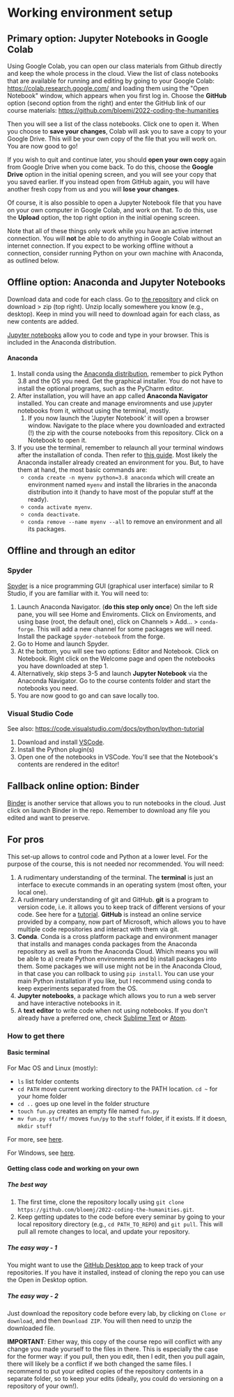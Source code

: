 # Working environment setup

## Primary option: Jupyter Notebooks in Google Colab

Using Google Colab, you can open our class materials from Github directly and keep the whole process in the cloud. View the list of class notebooks that are available for running and editing by going to your Google Colab: https://colab.research.google.com/ and loading them using the "Open Notebook" window, which appears when you first log in. Choose the **GitHub** option (second option from the right) and enter the GitHub link of our course materials: https://github.com/bloemj/2022-coding-the-humanities 

Then you will see a list of the class notebooks. Click one to open it. When you choose to **save your changes**, Colab will ask you to save a copy to your Google Drive. This will be your own copy of the file that you will work on. You are now good to go!

If you wish to quit and continue later, you should **open your own copy** again from Google Drive when you come back. To do this, choose the **Google Drive** option in the initial opening screen, and you will see your copy that you saved earlier. If you instead open from GitHub again, you will have another fresh copy from us and you will **lose your changes**.

Of course, it is also possible to open a Jupyter Notebook file that you have on your own computer in Google Colab, and work on that. To do this, use the **Upload** option, the top right option in the initial opening screen.

Note that all of these things only work while you have an active internet connection. You will **not** be able to do anything in Google Colab without an internet connection. If you expect to be working offline without a connection, consider running Python on your own machine with Anaconda, as outlined below.

## Offline option: Anaconda and Jupyter Notebooks

Download data and code for each class. Go to [the repository](https://github.com/uvacreate/2021-coding-the-humanities) and click on download > zip (top right). Unzip locally somewhere you know (e.g., desktop). Keep in mind you will need to download again for each class, as new contents are added.

[Jupyter notebooks](https://jupyter.org/) allow you to code and type in your browser. This is included in the Anaconda distribution. 

#### Anaconda

1. Install conda using the [Anaconda distribution](https://www.anaconda.com/distribution/), remember to pick Python 3.8 and the OS you need. Get the graphical installer. You do not have to install the optional programs, such as the PyCharm editor. 
2. After installation, you will have an app called **Anaconda Navigator** installed. You can create and manage enviromnents and use jupyter notebooks from it, without using the terminal, mostly.
   1. If you now launch the 'Jupyter Notebook' it will open a browser window. Navigate to the place where you downloaded and extracted (!) the zip with the course notebooks from this repository. Click on a Notebook to open it.
3. If you use the terminal, remember to relaunch all your terminal windows after the installation of conda. Then refer to [this guide](https://docs.conda.io/projects/conda/en/latest/user-guide/tasks/manage-environments.html). Most likely the Anaconda installer already created an environment for you. But, to have them at hand, the most basic commands are:
    - `conda create -n myenv python=3.8 anaconda` which will create an environment named `myenv` and install the libraries in the anaconda distribution into it (handy to have most of the popular stuff at the ready).
    - `conda activate myenv`.
    - `conda deactivate`.
    - `conda remove --name myenv --all` to remove an environment and all its packages.


## Offline and through an editor

### Spyder

[Spyder](https://www.spyder-ide.org/) is a nice programming GUI (graphical user interface) similar to R Studio, if you are familiar with it. You will need to:


1. Launch Anaconda Navigator. (**do this step only once**) On the left side pane, you will see Home and Enviroments. Click on Enviroments, and using base (root, the default one), click on Channels > Add... > `conda-forge`. This will add a new channel for some packages we will need. Install the package `spyder-notebook` from the forge.
2. Go to Home and launch Spyder.
3. At the bottom, you will see two options: Editor and Notebook. Click on Notebook. Right click on the Welcome page and open the notebooks you have downloaded at step 1.
4. Alternatively, skip steps 3-5 and launch **Jupyter Notebook** via the Anaconda Navigator. Go to the course contents folder and start the notebooks you need.
5. You are now good to go and can save locally too.

### Visual Studio Code
See also: https://code.visualstudio.com/docs/python/python-tutorial

1. Download and install [VSCode](https://code.visualstudio.com/).
2. Install the Python plugin(s)
3. Open one of the notebooks in VSCode. You'll see that the Notebook's contents are rendered in the editor!

## Fallback online option: Binder

[Binder](https://mybinder.org/) is another service that allows you to run notebooks in the cloud. Just click on launch Binder in the repo. Remember to download any file you edited and want to preserve.

## For pros

This set-up allows to control code and Python at a lower level. For the purpose of the course, this is not needed nor recommended. You will need:

1. A rudimentary understanding of the terminal. The **terminal** is just an interface to execute commands in an operating system (most often, your local one).
2. A rudimentary understanding of git and GitHub. **git** is a program to version code, i.e. it allows you to keep track of different versions of your code. See here for a [tutorial](https://git-scm.com/docs/gittutorial). **GitHub** is instead an online service provided by a company, now part of Microsoft, which allows you to have multiple code repositories and interact with them via git. 
3. **Conda**. Conda is a cross platform package and environment manager that installs and manages conda packages from the Anaconda repository as well as from the Anaconda Cloud. Which means you will be able to a) create Python environments and b) install packages into them. Some packages we will use might not be in the Anaconda Cloud, in that case you can rollback to using `pip install`. You can use your main Python installation if you like, but I recommend using conda to keep experiments separated from the OS.
4. **Jupyter notebooks**, a package which allows you to run a web server and have interactive notebooks in it.
5. A **text editor** to write code when not using notebooks. If you don't already have a preferred one, check [Sublime Text](https://www.sublimetext.com/) or [Atom](https://atom.io/).

### How to get there

#### Basic terminal

For Mac OS and Linux (mostly):

* `ls` list folder contents
* `cd PATH` move current working directory to the PATH location. `cd ~` for your home folder
* `cd ..` goes up one level in the folder structure
* `touch fun.py` creates an empty file named `fun.py`
* `mv fun.py stuff/` moves `fun/py` to the `stuff` folder, if it exists. If it doesn, `mkdir stuff`

For more, see [here](https://www.makeuseof.com/tag/mac-terminal-commands-cheat-sheet/).

For Windows, see [here](https://www.thomas-krenn.com/en/wiki/Cmd_commands_under_Windows).

#### Getting class code and working on your own

##### The best way

1. The first time, clone the repository locally using `git clone https://github.com/bloemj/2022-coding-the-humanities.git`.
2. Keep getting updates to the code before every seminar by going to your local repository directory (e.g., `cd PATH_TO_REPO`) and `git pull`. This will pull all remote changes to local, and update your repository.

##### The easy way - 1 

You might want to use the [GitHub Desktop app](https://desktop.github.com) to keep track of your repositories. If you have it installed, instead of cloning the repo you can use the Open in Desktop option.

##### The easy way - 2

Just download the repository code before every lab, by clicking on `Clone or download`, and then `Download ZIP`. You will then need to unzip the downloaded file.

**IMPORTANT**: Either way, this copy of the course repo will conflict with any change you made yourself to the files in there. This is especially the case for the former way: if you pull, then you edit, then I edit, then you pull again, there will likely be a conflict if we both changed the same files. I recommend to put your edited copies of the repository contents in a separate folder, so to keep your edits (ideally, you could do versioning on a repository of your own!).




